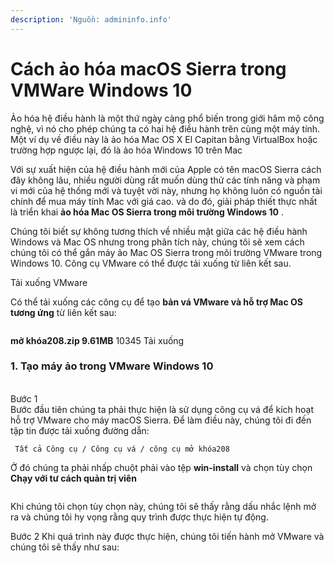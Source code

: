 ```yaml
---
description: 'Nguồn: admininfo.info'
---
```


# Cách ảo hóa macOS Sierra trong VMWare Windows 10

Ảo hóa hệ điều hành là một thứ ngày càng phổ biến trong giới hâm mộ công nghệ, vì nó cho phép chúng ta có hai hệ điều hành trên cùng một máy tính. Một ví dụ về điều này là ảo hóa Mac OS X El Capitan bằng VirtualBox hoặc trường hợp ngược lại, đó là ảo hóa Windows 10 trên Mac

Với sự xuất hiện của hệ điều hành mới của Apple có tên macOS Sierra cách đây không lâu, nhiều người dùng rất muốn dùng thử các tính năng và phạm vi mới của hệ thống mới và tuyệt vời này, nhưng họ không luôn có nguồn tài chính để mua máy tính Mac với giá cao. và do đó, giải pháp thiết thực nhất là triển khai **ảo hóa Mac OS Sierra trong môi trường Windows 10** .

Chúng tôi biết sự không tương thích về nhiều mặt giữa các hệ điều hành Windows và Mac OS nhưng trong phân tích này, chúng tôi sẽ xem cách chúng tôi có thể gắn máy ảo Mac OS Sierra trong môi trường VMware trong Windows 10. Công cụ VMware có thể được tải xuống từ liên kết sau.

Tải xuống VMware

Có thể tải xuống các công cụ để tạo **bản vá VMware và hỗ trợ Mac OS tương ứng** từ liên kết sau:

<figure><img src="broken-reference" alt=""><figcaption></figcaption></figure>

**mở khóa208.zip 9.61MB** 10345 Tải xuống

### **1.** Tạo máy ảo trong VMware Windows 10

\
Bước 1\
Bước đầu tiên chúng ta phải thực hiện là sử dụng công cụ vá để kích hoạt hỗ trợ VMware cho máy macOS Sierra. Để làm điều này, chúng tôi đi đến tập tin được tải xuống đường dẫn:

```
 Tất cả Công cụ / Công cụ vá / công cụ mở khóa208 
```

Ở đó chúng ta phải nhấp chuột phải vào tệp **win-install** và chọn tùy chọn **Chạy với tư cách quản trị viên**

<figure><img src="broken-reference" alt=""><figcaption></figcaption></figure>

Khi chúng tôi chọn tùy chọn này, chúng tôi sẽ thấy rằng dấu nhắc lệnh mở ra và chúng tôi hy vọng rằng quy trình được thực hiện tự động.

Bước 2 Khi quá trình này được thực hiện, chúng tôi tiến hành mở VMware và chúng tôi sẽ thấy như sau:


